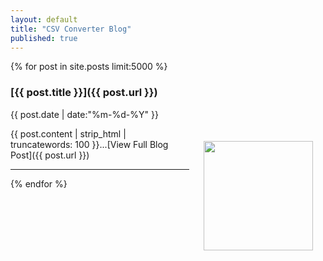 ```yaml
---
layout: default
title: "CSV Converter Blog"
published: true
---
```


{% for post in site.posts limit:5000 %}

### [{{ post.title }}]({{ post.url }})

{{ post.date | date:"%m-%d-%Y" }}

<img src="{{ post.image }}" width="175" align="right" style="padding: 20px;" />
{{ post.content | strip_html | truncatewords: 100     }}...[View Full Blog Post]({{ post.url }})    

- - -
{% endfor %}